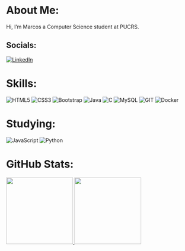 # About Me:
Hi, I’m Marcos a Computer Science student at PUCRS.


## Socials:
[![LinkedIn](https://img.shields.io/badge/LinkedIn-%230077B5.svg?logo=linkedin&logoColor=white)](https://linkedin.com/in/ferreira-marcos/) 

# Skills:
 ![HTML5](https://img.shields.io/badge/html5-%23E34F26.svg?style=for-the-badge&logo=html5&logoColor=white) ![CSS3](https://img.shields.io/badge/css3-%231572B6.svg?style=for-the-badge&logo=css3&logoColor=white) ![Bootstrap](https://img.shields.io/badge/bootstrap-%238511FA.svg?style=for-the-badge&logo=bootstrap&logoColor=white) ![Java](https://img.shields.io/badge/java-%23ED8B00.svg?style=for-the-badge&logo=openjdk&logoColor=white) ![C](https://img.shields.io/badge/c-%2300599C.svg?style=for-the-badge&logo=c&logoColor=white)  ![MySQL](https://img.shields.io/badge/mysql-%2300000f.svg?style=for-the-badge&logo=mysql&logoColor=white) ![GIT](https://img.shields.io/badge/Git-fc6d26?style=for-the-badge&logo=git&logoColor=white) ![Docker](https://img.shields.io/badge/docker-%230db7ed.svg?style=for-the-badge&logo=docker&logoColor=white)

# Studying:
![JavaScript](https://img.shields.io/badge/javascript-%23323330.svg?style=for-the-badge&logo=javascript&logoColor=%23F7DF1E) ![Python](https://img.shields.io/badge/python-3670A0?style=for-the-badge&logo=python&logoColor=ffdd54) 
# GitHub Stats:
<div>
  <a href = "https://github.com/ferreira-marcos">
  <img height = "180em" src="https://github-readme-stats.vercel.app/api?username=ferreira-marcos&theme=dark&hide_border=false&include_all_commits=false&count_private=false"/>
  <img height = "180em" src="https://github-readme-stats.vercel.app/api/top-langs/?username=ferreira-marcos&theme=dark&hide_border=false&include_all_commits=false&count_private=false&layout=compact"/>
</div>

